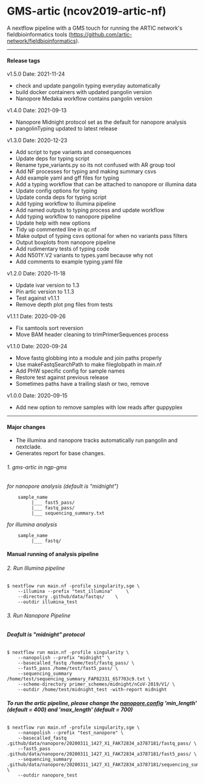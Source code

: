 # GMS-artic (ncov2019-artic-nf)

A nextflow pipeline with a GMS touch for running the ARTIC network's fieldbioinformatics tools (https://github.com/artic-network/fieldbioinformatics).

______________
#### Release tags
v1.5.0
Date: 2021-11-24
* check and update pangolin typing everyday automatically
* build docker containers with updated pangolin version
* Nanopore Medaka workflow contains pangolin version 

v1.4.0
Date: 2021-09-13
* Nanopore Midnight protocol set as the default for nanopore analysis
* pangolinTyping updated to latest release

v1.3.0
Date: 2020-12-23
* Add script to type variants and consequences
* Update deps for typing script
* Rename type_variants.py so its not confused with AR group tool
* Add NF processes for typing and making summary csvs
* Add example yaml and gff files for typing
* Add a typing workflow that can be attached to nanopore or illumina data
* Update config options for typing
* Update conda deps for typing script
* Add typing workflow to illumina pipeline
* Add named outputs to typing process and update workflow
* Add typing workflow to nanopore pipeline
* Update help with new options
* Tidy up commented line in qc.nf
* Make output of typing csvs optional for when no variants pass filters
* Output boxplots from nanopore pipeline
* Add rudimentary tests of typing code
* Add N501Y.V2 variants to types.yaml because why not
* Add comments to example typing.yaml file

v1.2.0
Date: 2020-11-18
* Update ivar version to 1.3
* Pin artic version to 1.1.3
* Test against v1.1.1
* Remove depth plot png files from tests

v1.1.1
Date: 2020-09-26
* Fix samtools sort reversion
* Move BAM header cleaning to trimPrimerSequences process

v1.1.0
Date: 2020-09-24
* Move fastq globbing into a module and join paths properly
* Use makeFastqSearchPath to make fileglobpath in main.nf
* Add PHW specific config for sample names
* Restore test against previous release
* Sometimes paths have a trailing slash or two, remove

v1.0.0
Date: 2020-09-15
* Add new option to remove samples with low reads after guppyplex 
------------


#### Major changes

* The illumina and nanopore tracks automatically run pangolin and nextclade.
* Generates report for base changes.

###### 1. gms-artic in ngp-gms

*for nanopore analysis (default is "midnight")*
```
    sample_name
         |___ fast5_pass/
         |___ fastq_pass/
         |___ sequencing_summary.txt
```
*for illumina analysis*
```
    sample_name     
         |___ fastq/
```
#### Manual running of analysis pipeline
###### 2. Run Illumina pipeline
```
$ nextflow run main.nf -profile singularity,sge \
    --illumina --prefix "test_illumina"     \
    --directory .github/data/fastqs/    \
    --outdir illumina_test
```

###### 3. Run Nanopore Pipeline
###### **Deafult is "midnight" protocol**
```
$ nextflow run main.nf -profile singularity \
    --nanopolish --prefix "midnight" \
    --basecalled_fastq /home/test/fastq_pass/ \
    --fast5_pass /home/test/fast5_pass/ \
    --sequencing_summary /home/test/sequencing_summary_FAP82331_657703c9.txt \
    --scheme-directory primer_schemes/midnight/nCoV-2019/V1/ \
    --outdir /home/test/midnight_test -with-report midnight
```
###### **To run the artic pipeline, please change the [nanopore.config](https://github.com/JD2112/gms-artic/blob/master/conf/nanopore.config) 'min_length' (default = 400) and 'max_length' (default = 700)**

```
$ nextflow run main.nf -profile singularity,sge \
    --nanopolish --prefix "test_nanopore" \
    --basecalled_fastq .github/data/nanopore/20200311_1427_X1_FAK72834_a3787181/fastq_pass/ \
    --fast5_pass .github/data/nanopore/20200311_1427_X1_FAK72834_a3787181/fast5_pass/ \
    --sequencing_summary .github/data/nanopore/20200311_1427_X1_FAK72834_a3787181/sequencing_summary_FAK72834_298b7829.txt \
    --outdir nanopore_test
```
